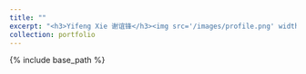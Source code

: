 ```yaml
---
title: ""
excerpt: "<h3>Yifeng Xie 谢谊锋</h3><img src='/images/profile.png' width=150><br>B.S., Peking University<br>Research: Molecular Dynamics<br>"
collection: portfolio
---
```

{% include base_path %}